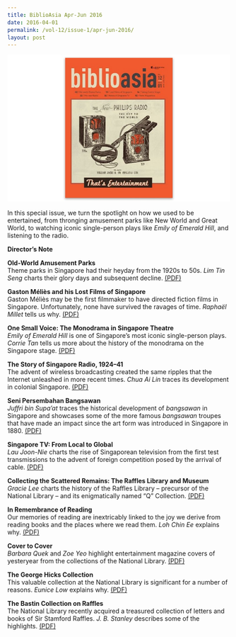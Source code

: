 ```yaml
---
title: BiblioAsia Apr-Jun 2016
date: 2016-04-01
permalink: /vol-12/issue-1/apr-jun-2016/
layout: post
---
```



<img src="/images/Vol-12-issue-1/vol12_iss1.JPG">  

In this special issue, we turn the spotlight on how we used to be entertained, from thronging amusement parks like New World and Great World, to watching iconic single-person plays like *Emily of Emerald Hill*, and listening to the radio.
 
**Director’s Note**

**Old-World Amusement Parks** <br>
Theme parks in Singapore had their heyday from the 1920s to 50s. *Lim Tin Seng* charts their glory days and subsequent decline. [(PDF)](/files/pdf/vol-12/v12-issue1_Amusement.pdf)

**Gaston Méliès and his Lost Films of Singapore** <br>
Gaston Méliès may be the first filmmaker to have directed fiction films in Singapore. Unfortunately, none have survived the ravages of time. *Raphaël Millet* tells us why.
[(PDF)](/files/pdf/vol-12/v12-issue1_Gaston.pdf)

**One Small Voice: The Monodrama in Singapore Theatre** <br>
*Emily of Emerald Hill* is one of Singapore’s most iconic single-person plays. *Corrie Tan* tells us more about the history of the monodrama on the Singapore stage. [(PDF)](/files/pdf/vol-12/v12-issue1_SmallVoice.pdf)

**The Story of Singapore Radio, 1924–41** <br>
The advent of wireless broadcasting created the same ripples that the Internet unleashed in more recent times. *Chua Ai Lin* traces its development in colonial Singapore. [(PDF)](/files/pdf/vol-12/v12-issue1_Radio.pdf)

**Seni Persembahan Bangsawan** <br>
*Juffri bin Supa’at* traces the historical development of *bangsawan* in Singapore and showcases some of the more famous *bangsawan* troupes that have made an impact since the art form was introduced in Singapore in 1880. [(PDF)](/files/pdf/vol-12/v12-issue1_Bangsawan.pdf)

**Singapore TV: From Local to Global** <br>
*Lau Joon-Nie* charts the rise of Singaporean television from the first test transmissions to the advent of foreign competition posed by the arrival of cable. [(PDF)](/files/pdf/vol-12/v12-issue1_TV.pdf)

**Collecting the Scattered Remains: The Raffles Library and Museum** <br>
*Gracie Lee* charts the history of the Raffles Library – precursor of the National Library – and its enigmatically named “Q” Collection. [(PDF)](/files/pdf/vol-12/v12-issue1_ScatteredRemains.pdf)

**In Remembrance of Reading** <br>
Our memories of reading are inextricably linked to the joy we derive from reading books and the places where we read them. *Loh Chin Ee* explains why. [(PDF)](/files/pdf/vol-12/v12-issue1_Reading.pdf)

**Cover to Cover** <br>
*Barbara Quek* and *Zoe Yeo* highlight entertainment magazine covers of yesteryear from the collections of the National Library. [(PDF)](/files/pdf/vol-12/v12-issue1_Cover.pdf)

**The George Hicks Collection** <br>
This valuable collection at the National Library is significant for a number of reasons. *Eunice Low* explains why. [(PDF)](/files/pdf/vol-12/v12-issue1_GeorgeHicks.pdf)

**The Bastin Collection on Raffles** <br>
The National Library recently acquired a treasured collection of letters and books of Sir Stamford Raffles. *J. B. Stanley* describes some of the highlights. [(PDF)](/files/pdf/vol-12/v12-issue1_Bastin.pdf)

